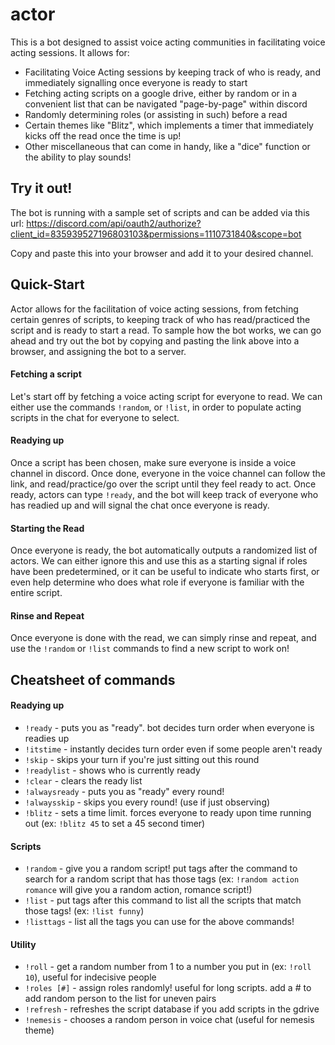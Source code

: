 # actor
This is a bot designed to assist voice acting communities in facilitating voice acting sessions. It allows for:
- Facilitating Voice Acting sessions by keeping track of who is ready, and immediately signalling once everyone is ready to start
- Fetching acting scripts on a google drive, either by random or in a convenient list that can be navigated "page-by-page" within discord
- Randomly determining roles (or assisting in such) before a read
- Certain themes like "Blitz", which implements a timer that immediately kicks off the read once the time is up!
- Other miscellaneous that can come in handy, like a "dice" function or the ability to play sounds!

## Try it out!
The bot is running with a sample set of scripts and can be added via this url: 
https://discord.com/api/oauth2/authorize?client_id=835939527196803103&permissions=1110731840&scope=bot

Copy and paste this into your browser and add it to your desired channel.

## Quick-Start
Actor allows for the facilitation of voice acting sessions, from fetching certain genres of scripts, to keeping track of who has read/practiced the script and is ready to start a read. To sample how the bot works, we can go ahead and try out the bot by copying and pasting the link above into a browser, and assigning the bot to a server.

#### Fetching a script
Let's start off by fetching a voice acting script for everyone to read. We can either use the commands `!random`, or `!list`, in order to populate acting scripts in the chat for everyone to select.

#### Readying up
Once a script has been chosen, make sure everyone is inside a voice channel in discord. Once done, everyone in the voice channel can follow the link, and read/practice/go over the script until they feel ready to act. Once ready, actors can type `!ready`, and the bot will keep track of everyone who has readied up and will signal the chat once everyone is ready.

#### Starting the Read
Once everyone is ready, the bot automatically outputs a randomized list of actors. We can either ignore this and use this as a starting signal if roles have been predetermined, or it can be useful to indicate who starts first, or even help determine who does what role if everyone is familiar with the entire script. 

#### Rinse and Repeat
Once everyone is done with the read, we can simply rinse and repeat, and use the `!random` or `!list` commands to find a new script to work on!

## Cheatsheet of commands

#### Readying up
- `!ready` - puts you as "ready". bot decides turn order when everyone is readies up
- `!itstime` - instantly decides turn order even if some people aren't ready
- `!skip` - skips your turn if you're just sitting out this round
- `!readylist` - shows who is currently ready
- `!clear` - clears the ready list
- `!alwaysready` - puts you as "ready" every round!
- `!alwaysskip` - skips you every round! (use if just observing)
- `!blitz` - sets a time limit. forces everyone to ready upon time running out (ex: `!blitz 45` to set a 45 second timer)

#### Scripts
- `!random` - give you a random script! put tags after the command to search for a random script that has those tags (ex: `!random action romance` will give you a random action, romance script!)
- `!list` - put tags after this command to list all the scripts that match those tags! (ex: `!list funny`)
- `!listtags` - list all the tags you can use for the above commands!


#### Utility
- `!roll` - get a random number from 1 to a number you put in (ex: `!roll 10`), useful for indecisive people
- `!roles [#]` - assign roles randomly! useful for long scripts. add a # to add random person to the list for uneven pairs
- `!refresh` - refreshes the script database if you add scripts in the gdrive
- `!nemesis` - chooses a random person in voice chat (useful for nemesis theme)
